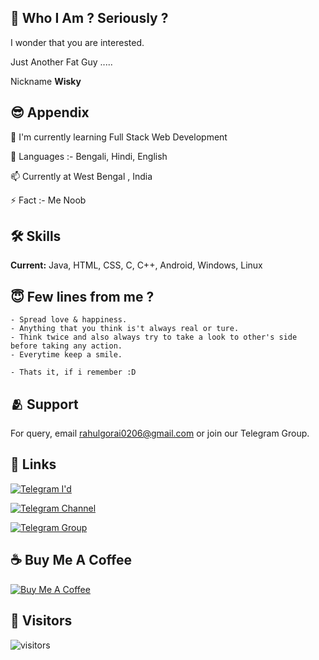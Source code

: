 
## 🚀 Who I Am ? Seriously ?

I wonder that you are interested.

Just Another Fat Guy .....

Nickname **Wisky**


## 😎 Appendix

🧠 I'm currently learning Full Stack Web Development

💬 Languages :- Bengali, Hindi, English

📫 Currently at West Bengal , India 

⚡️ Fact :- Me Noob


## 🛠 Skills

**Current:** Java, HTML, CSS, C, C++, Android, Windows, Linux


## 😇 Few lines from me ?
```
- Spread love & happiness.
- Anything that you think is't always real or ture.
- Think twice and also always try to take a look to other's side before taking any action.
- Everytime keep a smile.

- Thats it, if i remember :D
```

## 🫂 Support

For query, email rahulgorai0206@gmail.com or join our Telegram Group.


## 🔗 Links


[![Telegram I'd](https://img.shields.io/badge/Telegram%20-ID-blue)](https://telegram.me/RahulGorai)

[![Telegram Channel](https://img.shields.io/badge/Telegram%20-channel-red)](https://telegram.me/wisky_rum)

[![Telegram Group](https://img.shields.io/badge/Telegram%20-Group-blue)](https://telegram.me/wisky_chat)



## ☕️ Buy Me A Coffee
[![Buy Me A Coffee](https://img.shields.io/badge/Buy%20Me-A%20%20Coffee-9cf)](https://ko-fi.com/rahulgorai)

## 👀 Visitors

![visitors](https://visitor-badge.laobi.icu/badge?page_id=rahulgorai0206.rahulgorai0206)
